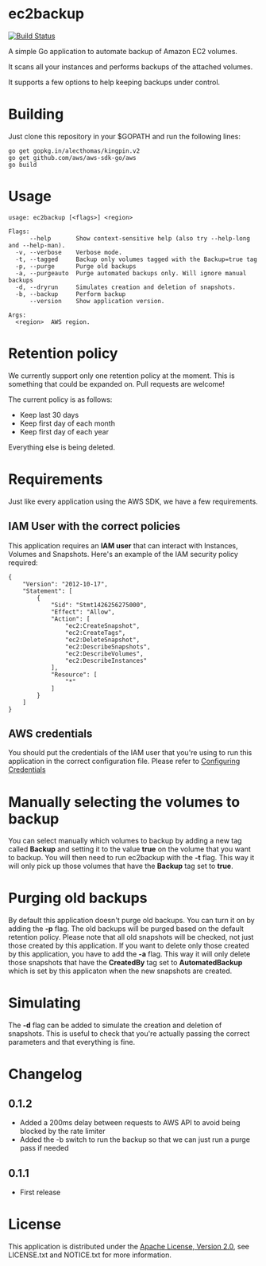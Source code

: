 # ec2backup

[![Build Status](https://img.shields.io/travis/tanis2000/ec2backup.svg)](https://travis-ci.org/tanis2000/ec2backup)

A simple Go application to automate backup of Amazon EC2 volumes.

It scans all your instances and performs backups of the attached volumes.

It supports a few options to help keeping backups under control.

# Building

Just clone this repository in your $GOPATH and run the following lines:

```
go get gopkg.in/alecthomas/kingpin.v2
go get github.com/aws/aws-sdk-go/aws
go build
```

# Usage

```
usage: ec2backup [<flags>] <region>

Flags:
      --help       Show context-sensitive help (also try --help-long and --help-man).
  -v, --verbose    Verbose mode.
  -t, --tagged     Backup only volumes tagged with the Backup=true tag
  -p, --purge      Purge old backups
  -a, --purgeauto  Purge automated backups only. Will ignore manual backups
  -d, --dryrun     Simulates creation and deletion of snapshots.
  -b, --backup     Perform backup
      --version    Show application version.

Args:
  <region>  AWS region.
```

# Retention policy

We currently support only one retention policy at the moment. This is something that could be expanded on. Pull requests are welcome!

The current policy is as follows:

- Keep last 30 days
- Keep first day of each month
- Keep first day of each year

Everything else is being deleted.

# Requirements

Just like every application using the AWS SDK, we have a few requirements.

## IAM User with the correct policies

This application requires an **IAM user** that can interact with Instances, Volumes and Snapshots.
Here's an example of the IAM security policy required:

```
{
    "Version": "2012-10-17",
    "Statement": [
        {
            "Sid": "Stmt1426256275000",
            "Effect": "Allow",
            "Action": [
                "ec2:CreateSnapshot",
                "ec2:CreateTags",
                "ec2:DeleteSnapshot",
                "ec2:DescribeSnapshots",
                "ec2:DescribeVolumes",
                "ec2:DescribeInstances"
            ],
            "Resource": [
                "*"
            ]
        }
    ]
}
```

## AWS credentials

You should put the credentials of the IAM user that you're using to run this application in the correct configuration file.
Please refer to [Configuring Credentials](https://github.com/aws/aws-sdk-go#configuring-credentials)

# Manually selecting the volumes to backup

You can select manually which volumes to backup by adding a new tag called **Backup** and setting it to the value **true** on the volume that you want to backup.
You will then need to run ec2backup with the **-t** flag. This way it will only pick up those volumes that have the **Backup** tag set to **true**.

# Purging old backups

By default this application doesn't purge old backups.
You can turn it on by adding the **-p** flag.
The old backups will be purged based on the default retention policy.
Please note that all old snapshots will be checked, not just those created by this application.
If you want to delete only those created by this application, you have to add the **-a** flag. This way it will only delete those snapshots that have the **CreatedBy** tag set to **AutomatedBackup** which is set by this applicaton when the new snapshots are created.

# Simulating

The **-d** flag can be added to simulate the creation and deletion of snapshots. This is useful to check that you're actually passing the correct parameters and that everything is fine.

# Changelog

## 0.1.2

- Added a 200ms delay between requests to AWS API to avoid being blocked by the rate limiter
- Added the -b switch to run the backup so that we can just run a purge pass if needed

## 0.1.1

- First release

# License

This application is distributed under the
[Apache License, Version 2.0](http://www.apache.org/licenses/LICENSE-2.0),
see LICENSE.txt and NOTICE.txt for more information.
